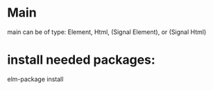 # Main
main can be of type:
Element, Html, (Signal Element), or (Signal Html)

# install needed packages:
elm-package install

